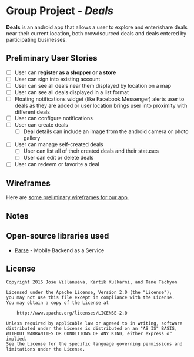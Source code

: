 # Group Project - *Deals*

**Deals** is an android app that allows a user to explore and enter/share deals near their current location, both crowdsourced deals and deals entered by participating businesses.

## Preliminary User Stories

* [ ] User can **register as a shopper or a store**
* [ ] User can sign into existing account
* [ ] User can see all deals near them displayed by location on a map
* [ ] User can see all deals displayed in a list format
* [ ] Floating notifications widget (like Facebook Messenger) alerts user to deals as they are added or user location brings user into proximity with different deals
* [ ] User can configure notifications
* [ ] User can create deals
  * [ ] Deal details can include an image from the android camera or photo gallery
* [ ] User can manage self-created deals
  * [ ] User can list all of their created deals and their statuses
  * [ ] User can edit or delete deals
* [ ] User can redeem or favorite a deal

## Wireframes

Here are [some preliminary wireframes for our app](https://jktdeals.mybalsamiq.com/projects/jktdeals/grid).

## Notes

## Open-source libraries used

- [Parse](https://github.com/ParsePlatform/parse-server) - Mobile Backend as a Service

## License

    Copyright 2016 Jose Villanueva, Kartik Kulkarni, and Tané Tachyon

    Licensed under the Apache License, Version 2.0 (the "License");
    you may not use this file except in compliance with the License.
    You may obtain a copy of the License at

        http://www.apache.org/licenses/LICENSE-2.0

    Unless required by applicable law or agreed to in writing, software
    distributed under the License is distributed on an "AS IS" BASIS,
    WITHOUT WARRANTIES OR CONDITIONS OF ANY KIND, either express or implied.
    See the License for the specific language governing permissions and
    limitations under the License.
